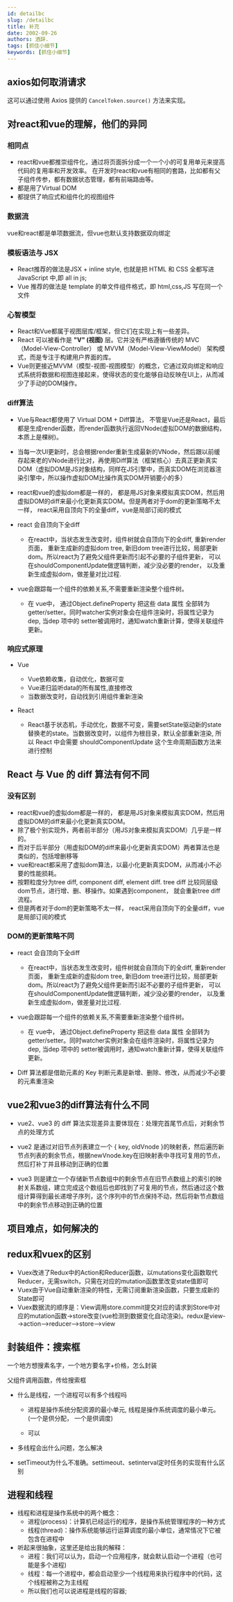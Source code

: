 ```yaml
---
id: detailbc
slug: /detailbc
title: 补充
date: 2002-09-26
authors: 酒辞.
tags: [抓住小细节]
keywords: [抓住小细节]
---
```




## axios如何取消请求

这可以通过使用 Axios 提供的 `CancelToken.source()` 方法来实现。



## 对react和vue的理解，他们的异同

### 相同点

- react和vue都推崇组件化，通过将页面拆分成一个一个小的可复用单元来提高代码的复用率和开发效率。 在开发时react和vue有相同的套路，比如都有父子组件传参，都有数据状态管理，都有前端路由等。
- 都是用了Virtual DOM
- 都提供了响应式和组件化的视图组件



### **数据流**

vue和react都是单项数据流，但vue也默认支持数据双向绑定



### 模板语法与 JSX

- React推荐的做法是JSX + inline style, 也就是把 HTML 和 CSS 全都写进 JavaScript 中,即 all in js;
- Vue 推荐的做法是 template 的单文件组件格式，即 html,css,JS 写在同一个文件



### 心智模型

- React和Vue都属于视图层库/框架，但它们在实现上有一些差异。
- React 可以被看作是 **"V" (视图)** 层。它并没有严格遵循传统的 MVC（Model-View-Controller） 或 MVVM（Model-View-ViewModel） 架构模式，而是专注于构建用户界面的库。
- Vue则更接近MVVM（模型-视图-视图模型）的概念，它通过双向绑定和响应式系统将数据和视图连接起来，使得状态的变化能够自动反映在UI上，从而减少了手动的DOM操作。



### diff算法

- Vue与React都使用了 Virtual DOM + Diff算法， 不管是Vue还是React，最后都是生成render函数，而render函数执行返回VNode(虚拟DOM的数据结构，本质上是棵树)。

- 当每一次UI更新时，总会根据render重新生成最新的VNode，然后跟以前缓存起来老的VNode进行比对，再使用Diff算法（框架核心）去真正更新真实DOM（虚拟DOM是JS对象结构，同样在JS引擎中，而真实DOM在浏览器渲染引擎中，所以操作虚拟DOM比操作真实DOM开销要小的多）



- react和vue的虚拟dom都是一样的， 都是用JS对象来模拟真实DOM，然后用虚拟DOM的diff来最小化更新真实DOM。但是两者对于dom的更新策略不太一样， react采用自顶向下的全量diff，vue是局部订阅的模式
- react 会自顶向下全diff
  - 在react中，当状态发生改变时，组件树就会自顶向下的全diff, 重新render页面， 重新生成新的虚拟dom tree, 新旧dom tree进行比较，局部更新dom。所以react为了避免父组件更新而引起不必要的子组件更新， 可以在shouldComponentUpdate做逻辑判断，减少没必要的render， 以及重新生成虚拟dom，做差量对比过程.

- vue会跟踪每一个组件的依赖关系,不需要重新渲染整个组件树。
  - 在 vue中， 通过Object.defineProperty 把这些 data 属性 全部转为 getter/setter。同时watcher实例对象会在组件渲染时，将属性记录为dep, 当dep 项中的 setter被调用时，通知watch重新计算，使得关联组件更新。



### 响应式原理

- Vue
  - Vue依赖收集，自动优化，数据可变
  - Vue递归监听data的所有属性,直接修改
  - 当数据改变时，自动找到引用组件重新渲染

- React
  - React基于状态机，手动优化，数据不可变，需要setState驱动新的state替换老的state。当数据改变时，以组件为根目录，默认全部重新渲染, 所以 React 中会需要 shouldComponentUpdate 这个生命周期函数方法来进行控制





## React 与 Vue 的 diff 算法有何不同

### 没有区别

- react和vue的虚拟dom都是一样的， 都是用JS对象来模拟真实DOM，然后用虚拟DOM的diff来最小化更新真实DOM。
- 除了极个别实现外，两者前半部分（用JS对象来模拟真实DOM）几乎是一样的。
- 而对于后半部分（用虚拟DOM的diff来最小化更新真实DOM）两者算法也是类似的，包括增删移等
- vue和react都采用了虚拟dom算法，以最小化更新真实DOM，从而减小不必要的性能损耗。
- 按颗粒度分为tree diff, component diff, element diff. tree diff 比较同层级dom节点，进行增、删、移操作。如果遇到component， 就会重新tree diff流程。
- 但是两者对于dom的更新策略不太一样， react采用自顶向下的全量diff，vue是局部订阅的模式



### DOM的更新策略不同

- react 会自顶向下全diff
  - 在react中，当状态发生改变时，组件树就会自顶向下的全diff, 重新render页面， 重新生成新的虚拟dom tree, 新旧dom tree进行比较，局部更新dom。所以react为了避免父组件更新而引起不必要的子组件更新， 可以在shouldComponentUpdate做逻辑判断，减少没必要的render， 以及重新生成虚拟dom，做差量对比过程.

- vue会跟踪每一个组件的依赖关系,不需要重新渲染整个组件树。
  - 在 vue中， 通过Object.defineProperty 把这些 data 属性 全部转为 getter/setter。同时watcher实例对象会在组件渲染时，将属性记录为dep, 当dep 项中的 setter被调用时，通知watch重新计算，使得关联组件更新。

- Diff 算法都是借助元素的 Key 判断元素是新增、删除、修改，从而减少不必要的元素重渲染



## vue2和vue3的diff算法有什么不同

- vue2、vue3 的 diff 算法实现差异主要体现在：处理完首尾节点后，对剩余节点的处理方式

- vue2 是通过对旧节点列表建立一个 { key, oldVnode }的映射表，然后遍历新节点列表的剩余节点，根据newVnode.key在旧映射表中寻找可复用的节点，然后打补丁并且移动到正确的位置

- vue3 则是建立一个存储新节点数组中的剩余节点在旧节点数组上的索引的映射关系数组，建立完成这个数组后也即找到了可复用的节点，然后通过这个数组计算得到最长递增子序列，这个序列中的节点保持不动，然后将新节点数组中的剩余节点移动到正确的位置



## 项目难点，如何解决的





## redux和vuex的区别

- Vuex改进了Redux中的Action和Reducer函数，以mutations变化函数取代Reducer，无需switch，只需在对应的mutation函数里改变state值即可
- Vuex由于Vue自动重新渲染的特性，无需订阅重新渲染函数，只要生成新的State即可
- Vuex数据流的顺序是：View调用store.commit提交对应的请求到Store中对应的mutation函数->store改变(vue检测到数据变化自动渲染)。redux是view-->action-->reducer-->store-->view





## 封装组件：搜索框

一个地方想搜素名字，一个地方要名字+价格，怎么封装

父组件调用函数，传给搜索框





- 什么是线程，一个进程可以有多个线程吗
  - 进程是操作系统分配资源的最小单元, 线程是操作系统调度的最小单元。(一个是供分配， 一个是供调度)

  - 可以

- 多线程会出什么问题，怎么解决

- setTimeout为什么不准确。settimeout、setinterval定时任务的实现有什么区别



## 进程和线程

- 线程和进程是操作系统中的两个概念：
  - 进程(process)：计算机已经运行的程序，是操作系统管理程序的一种方式
  - 线程(thread)：操作系统能够运行运算调度的最小单位，通常情况下它被包含在进程中
- 听起来很抽象，这里还是给出我的解释：
  - 进程：我们可以认为，启动一个应用程序，就会默认启动一个进程（也可能是多个进程)
  - 线程：每一个进程中，都会启动至少一个线程用来执行程序中的代码，这个线程被称之为主线程
  - 所以我们也可以说进程是线程的容器;









